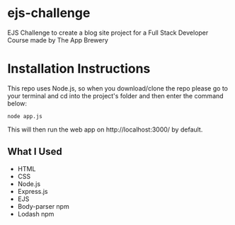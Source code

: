 # ejs-challenge
EJS Challenge to create a blog site project for a Full Stack Developer Course made by The App Brewery

# Installation Instructions

This repo uses Node.js, so when you download/clone the repo please go to your terminal and cd into the project's folder and then enter the command below:
```
node app.js
```
This will then run the web app on http://localhost:3000/ by default.

## What I Used
- HTML
- CSS
- Node.js
- Express.js
- EJS
- Body-parser npm
- Lodash npm
